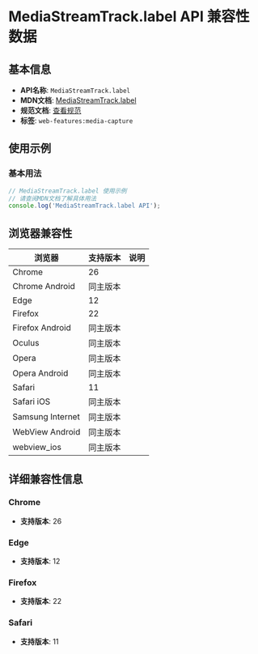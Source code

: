 # MediaStreamTrack.label API 兼容性数据

## 基本信息

- **API名称**: `MediaStreamTrack.label`
- **MDN文档**: [MediaStreamTrack.label](https://developer.mozilla.org/docs/Web/API/MediaStreamTrack/label)
- **规范文档**: [查看规范](https://w3c.github.io/mediacapture-main/#dom-mediastreamtrack-label)
- **标签**: `web-features:media-capture`

## 使用示例

### 基本用法

```javascript
// MediaStreamTrack.label 使用示例
// 请查阅MDN文档了解具体用法
console.log('MediaStreamTrack.label API');
```

## 浏览器兼容性

| 浏览器 | 支持版本 | 说明 |
|--------|----------|------|
| Chrome | 26 |  |
| Chrome Android | 同主版本 |  |
| Edge | 12 |  |
| Firefox | 22 |  |
| Firefox Android | 同主版本 |  |
| Oculus | 同主版本 |  |
| Opera | 同主版本 |  |
| Opera Android | 同主版本 |  |
| Safari | 11 |  |
| Safari iOS | 同主版本 |  |
| Samsung Internet | 同主版本 |  |
| WebView Android | 同主版本 |  |
| webview_ios | 同主版本 |  |

## 详细兼容性信息

### Chrome

- **支持版本**: 26

### Edge

- **支持版本**: 12

### Firefox

- **支持版本**: 22

### Safari

- **支持版本**: 11

